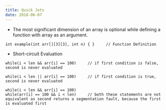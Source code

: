 ```yaml
---
title: Quick Jots
date: 2018-06-07
---
```


- The most significant dimension of an array is optional while defining a function with array as an argument. 

```
int example(int arr[][3][3], int n) { }		// Function Definition
```
- Short-circuit Evaluation 

```
while(i < len && arr[i] == 100)		// if first condition is false, second is never evaluated

while(i < len || arr[i] == 100)		// if first condition is true, second is never evaluated
```

```
while(i < len && arr[i] == 100)
while(arr[i] == 100 && i < len)     // both these statements are not equivalent as second returns a segmentation fault, because the first is evaluated first		
```

